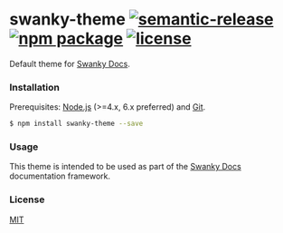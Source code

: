 # swanky-theme [![semantic-release](https://img.shields.io/badge/%20%20%F0%9F%93%A6%F0%9F%9A%80-semantic--release-e10079.svg)](https://github.com/swanky-docs/swanky-theme) [![npm package](https://img.shields.io/npm/v/swanky-theme.svg)](https://www.npmjs.com/package/swanky-theme) [![license](https://img.shields.io/github/license/mashape/apistatus.svg?maxAge=2592000)]()

Default theme for [Swanky Docs](https://swanky-docs.github.io/).

### Installation

Prerequisites: [Node.js](https://nodejs.org/en/) (>=4.x, 6.x preferred) and [Git](https://git-scm.com/).

``` bash
$ npm install swanky-theme --save
```

### Usage

This theme is intended to be used as part of the [Swanky Docs](https://swanky-docs.github.io/) documentation framework.

### License

[MIT](http://opensource.org/licenses/MIT)